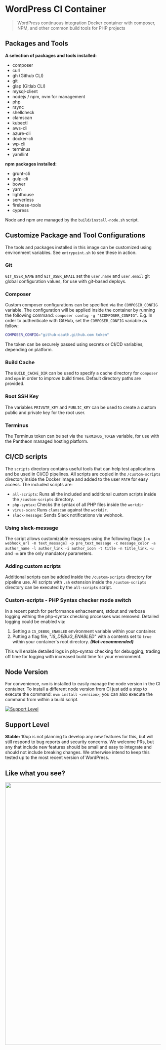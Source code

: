 # WordPress CI Container

> WordPress continuous integration Docker container with composer, NPM, and other common build tools for PHP projects

## Packages and Tools

**A selection of packages and tools installed:**

- composer
- curl
- gh (Github CLI)
- git
- glap (Gitlab CLI)
- mysql-client
- nodejs / npm, nvm for management
- php
- rsync
- shellcheck
- clamscan
- kubectl
- aws-cli
- azure-cli
- docker-cli
- wp-cli
- terminus
- yamllint

**npm packages installed:**
- grunt-cli
- gulp-cli
- bower
- yarn
- lighthouse
- serverless
- firebase-tools
- cypress

Node and npm are managed by the `build/install-node.sh` script.

## Customize Package and Tool Configurations

The tools and packages installed in this image can be customized using environment variables. See `entrypoint.sh` to see these in action.

### Git

`GIT_USER_NAME` and `GIT_USER_EMAIL` set the `user.name` and `user.email` git global configuration values, for use with git-based deploys.

### Composer

Custom composer configurations can be specified via the `COMPOSER_CONFIG` variable. The configuration will be applied inside the container by running the following command: `composer config -g "$COMPOSER_CONFIG"`. E.g. In order to authenticate with GitHub, set the `COMPOSER_CONFIG` variable as follow:

```bash
COMPOSER_CONFIG="github-oauth.github.com token"
```

The token can be securely passed using secrets or CI/CD variables, depending on platform.

### Build Cache

The `BUILD_CACHE_DIR` can be used to specify a cache directory for `composer` and `npm` in order to improve build times. Default directory paths are provided.

### Root SSH Key

The variables `PRIVATE_KEY` and `PUBLIC_KEY` can be used to create a custom public and private key for the root user.

### Terminus

The Terminus token can be set via the `TERMINUS_TOKEN` variable, for use with the Pantheon managed hosting platform.

## CI/CD scripts

The `scripts` directory contains useful tools that can help test applications and be used in CI/CD pipelines. All scripts are copied in the `/custom-scripts` directory inside the Docker image and added to the user `PATH` for easy access. The included scripts are:

- `all-scripts`: Runs all the included and additional custom scripts inside the `/custom-scripts` directory.
- `php-syntax`: Checks the syntax of all PHP files inside the `workdir`
- `virus-scan`: Runs `clamscan` against the `workdir`.
- `slack-message`: Sends Slack notifications via webhook.

### Using slack-message

The script allows customizable messages using the following flags: `[-u webhook_url -m text_message] -p pre_text_message -c message_color -a author_name -l author_link -i author_icon -t title -n title_link`. `-u` and `-m` are the only mandatory parameters.

### Adding custom scripts

Additional scripts can be added inside the `/custom-scripts` directory for pipeline use. All scripts with `.sh` extension inside the `/custom-scripts` directory can be executed by the `all-scripts` script.

### Custom-scripts - PHP Syntax checker mode switch

In a recent patch for performance enhacnement, stdout and verbose logging withing the php-syntax checking processes was removed. Detailed logging could be enabled via:

1. Setting a `IS_DEBUG_ENABLED` environment variable within your container.
2. Putting a flag file, "_IS_DEBUG_ENABLED_" with a contents set to `true` within your container's root directory. **_(Not-recommended)_**

This will enable detailed logs in php-syntax checking for debugging, trading off time for logging with increased build time for your environment.

## Node Version

For convenience, `nvm` is installed to easily manage the node version in the CI container. To install a different node version from CI just add a step to execute the command: `nvm install <version>`; you can also execute the command from within a build script.

[![Support Level](https://img.shields.io/badge/support-stable-blue.svg)](#support-level)

## Support Level

**Stable:** 10up is not planning to develop any new features for this, but will still respond to bug reports and security concerns. We welcome PRs, but any that include new features should be small and easy to integrate and should not include breaking changes. We otherwise intend to keep this tested up to the most recent version of WordPress.

## Like what you see?

<p align="center">
<a href="http://10up.com/contact/"><img src="https://10up.com/uploads/2016/10/10up-Github-Banner.png" width="850"></a>
</p>
